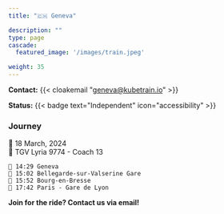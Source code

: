 ```yaml
---
title: "🇨🇭 Geneva"

description: ""
type: page
cascade:
  featured_image: '/images/train.jpeg'

weight: 35
---
```


**Contact:** {{< cloakemail "geneva@kubetrain.io" >}}

**Status:** {{< badge text="Independent" icon="accessibility" >}}

### Journey

📅 18 March, 2024  
🚂 TGV Lyria 9774 - Coach 13

```
🚂 14:29 Geneva
🚏 15:02 Bellegarde-sur-Valserine Gare
🚏 15:52 Bourg-en-Bresse
🚉 17:42 Paris - Gare de Lyon
```

**Join for the ride? Contact us via email!**

<!--more-->
